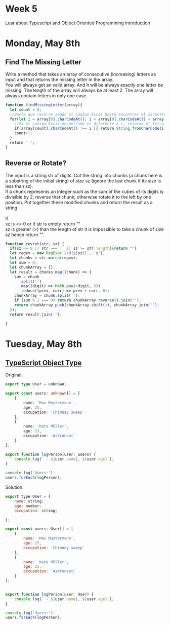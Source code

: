 # Week 5
Lear about Typescript and Object Oriented Programming introduction

# Monday, May 8th
## Find The Missing Letter 
Write a method that takes an array of consecutive (increasing) letters as input and that returns the missing letter in the array. <br>
You will always get an valid array. And it will be always exactly one letter be missing. The length of the array will always be at least 2.
The array will always contain letters in only one case.

```javascript
function findMissingLetter(array){
  let count = 0;
  //Bucle que recorre según el Código Ascii hasta encontrar el caracter faltante
  for(let i = array[0].charCodeAt(); i < array[0].charCodeAt() + array.length; i++ ){
    //Si el codigo Ascii encontrado es diferente a i, retorna el letra faltante
    if(array[count].charCodeAt() !== i ){ return String.fromCharCode(i)}
    count++;
  }
  return ' ';
}
```

## Reverse or Rotate?
The input is a string str of digits. Cut the string into chunks (a chunk here is a substring of the initial string) of size sz (ignore the last chunk if its size is less than sz). <br>
If a chunk represents an integer such as the sum of the cubes of its digits is divisible by 2, reverse that chunk; otherwise rotate it to the left by one position. Put together these modified chunks and return the result as a string. <br>
<br>
If <br>
sz is <= 0 or if str is empty return "" <br>
sz is greater (>) than the length of str it is impossible to take a chunk of size sz hence return "". <br>

```javascript
function revrot(str, sz) {
  if(sz <= 0 || str === '' || sz >= str.length){return ""}
  let regex = new RegExp(`\\d{${sz}}`, 'g');
  let chunks = str.match(regex);
  let sum = 0;
  let chunkArray = [];
  let result = chunks.map((chunk) => {
    sum = chunk
      .split('')
      .map((digit) => Math.pow(+digit, 3))
      .reduce((prev, curr) => prev + curr, 0);
    chunkArray = chunk.split('');
    if (sum % 2 === 0) return chunkArray.reverse().join('');
    return chunkArray.push(chunkArray.shift()), chunkArray.join('');
  });
  return result.join('');
  
}
```

# Tuesday, May 8th
## [TypeScript Object Type](http://https://typescript-exercises.github.io/#exercise=1 "TypeScript Object Type")
Original:
```typescript
export type User = unknown;

export const users: unknown[] = [
    {
        name: 'Max Mustermann',
        age: 25,
        occupation: 'Chimney sweep'
    },
    {
        name: 'Kate Müller',
        age: 23,
        occupation: 'Astronaut'
    }
];

export function logPerson(user: users) {
    console.log(` - ${user.name}, ${user.age}`);
}

console.log('Users:');
users.forEach(logPerson);
```
Solution: 
```javascript
export type User = { 
    name: string;
    age: number;
    occupation: string;

};

export const users: User[] = [
    {
        name: 'Max Mustermann',
        age: 25,
        occupation: 'Chimney sweep'
    },
    {
        name: 'Kate Müller',
        age: 23,
        occupation: 'Astronaut'
    }
];


export function logPerson(user: User) {        
    console.log(` - ${user.name}, ${user.age}`);
}

console.log('Users:');
users.forEach(logPerson);
```
